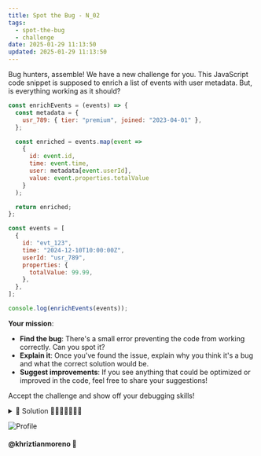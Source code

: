 ```yaml
---
title: Spot the Bug - N_02
tags:
  - spot-the-bug
  - challenge
date: 2025-01-29 11:13:50
updated: 2025-01-29 11:13:50
---
```


Bug hunters, assemble! We have a new challenge for you. This JavaScript code snippet is supposed to enrich a list of events with user metadata. But, is everything working as it should?

```javascript
const enrichEvents = (events) => {
  const metadata = {
    usr_789: { tier: "premium", joined: "2023-04-01" },
  };

  const enriched = events.map(event =>
    {
      id: event.id,
      time: event.time,
      user: metadata[event.userId],
      value: event.properties.totalValue
    }
  );

  return enriched;
};

const events = [
  {
    id: "evt_123",
    time: "2024-12-10T10:00:00Z",
    userId: "usr_789",
    properties: {
      totalValue: 99.99,
    },
  },
];

console.log(enrichEvents(events));
```

**Your mission**:

- **Find the bug**: There's a small error preventing the code from working correctly. Can you spot it?
- **Explain it**: Once you've found the issue, explain why you think it's a bug and what the correct solution would be.
- **Suggest improvements**: If you see anything that could be optimized or improved in the code, feel free to share your suggestions!

Accept the challenge and show off your debugging skills!

<details>
  <summary>🚀 Solution 👩🏻‍💻🐛👨🏼‍💻</summary>

Most likely your IDE would catch this one for you, but there is a syntax error. The `map` function is an arrow function that implicitly returns the result of the expression inside the block. In this case, the block is not a valid expression, so the code will throw a syntax error. To fix this, you can wrap the object in parentheses to make it an expression.

```javascript
const enrichEvents = (events) => {
  const metadata = {
    usr_789: { tier: "premium", joined: "2023-04-01" },
  };

  const enriched = events.map((event) => ({
    id: event.id,
    time: event.time,
    user: metadata[event.userId],
    value: event.properties.totalValue,
  }));

  return enriched;
};

const events = [
  {
    id: "evt_123",
    time: "2024-12-10T10:00:00Z",
    userId: "usr_789",
    properties: {
      totalValue: 99.99,
    },
  },
];

console.log(enrichEvents(events));
```

</details>

![Profile](https://res.cloudinary.com/khriztianmoreno/image/upload/c_scale,w_148/v1591324337/KM-brand/stickers/sticker-3_2x.png)

#### @khriztianmoreno 🚀
